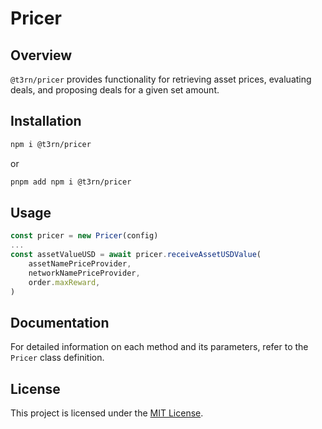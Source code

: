 # Pricer

## Overview
`@t3rn/pricer` provides functionality for retrieving asset prices, evaluating deals, and proposing deals for a given set amount.

## Installation
```bash
npm i @t3rn/pricer
```

or

```bash
pnpm add npm i @t3rn/pricer
```

## Usage
```ts
const pricer = new Pricer(config)
...
const assetValueUSD = await pricer.receiveAssetUSDValue(
    assetNamePriceProvider,
    networkNamePriceProvider,
    order.maxReward,
)
```

## Documentation
For detailed information on each method and its parameters, refer to the `Pricer` class definition.

## License
This project is licensed under the [MIT License](LICENSE).